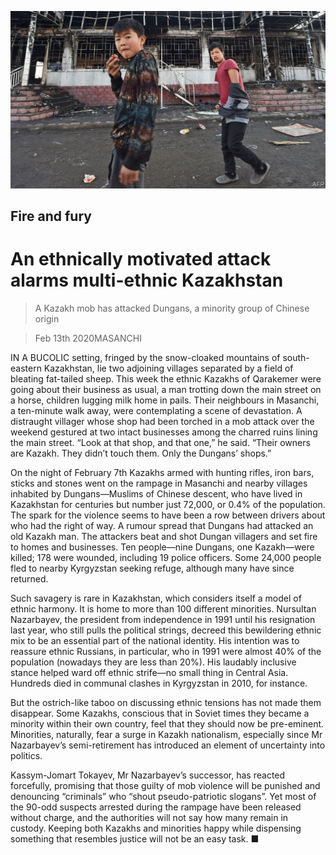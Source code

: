 ![](./images/20200215_ASP006_1.jpg)

## Fire and fury

# An ethnically motivated attack alarms multi-ethnic Kazakhstan

> A Kazakh mob has attacked Dungans, a minority group of Chinese origin

> Feb 13th 2020MASANCHI

IN A BUCOLIC setting, fringed by the snow-cloaked mountains of south-eastern Kazakhstan, lie two adjoining villages separated by a field of bleating fat-tailed sheep. This week the ethnic Kazakhs of Qarakemer were going about their business as usual, a man trotting down the main street on a horse, children lugging milk home in pails. Their neighbours in Masanchi, a ten-minute walk away, were contemplating a scene of devastation. A distraught villager whose shop had been torched in a mob attack over the weekend gestured at two intact businesses among the charred ruins lining the main street. “Look at that shop, and that one,” he said. “Their owners are Kazakh. They didn’t touch them. Only the Dungans’ shops.”

On the night of February 7th Kazakhs armed with hunting rifles, iron bars, sticks and stones went on the rampage in Masanchi and nearby villages inhabited by Dungans—Muslims of Chinese descent, who have lived in Kazakhstan for centuries but number just 72,000, or 0.4% of the population. The spark for the violence seems to have been a row between drivers about who had the right of way. A rumour spread that Dungans had attacked an old Kazakh man. The attackers beat and shot Dungan villagers and set fire to homes and businesses. Ten people—nine Dungans, one Kazakh—were killed; 178 were wounded, including 19 police officers. Some 24,000 people fled to nearby Kyrgyzstan seeking refuge, although many have since returned.

Such savagery is rare in Kazakhstan, which considers itself a model of ethnic harmony. It is home to more than 100 different minorities. Nursultan Nazarbayev, the president from independence in 1991 until his resignation last year, who still pulls the political strings, decreed this bewildering ethnic mix to be an essential part of the national identity. His intention was to reassure ethnic Russians, in particular, who in 1991 were almost 40% of the population (nowadays they are less than 20%). His laudably inclusive stance helped ward off ethnic strife—no small thing in Central Asia. Hundreds died in communal clashes in Kyrgyzstan in 2010, for instance.

But the ostrich-like taboo on discussing ethnic tensions has not made them disappear. Some Kazakhs, conscious that in Soviet times they became a minority within their own country, feel that they should now be pre-eminent. Minorities, naturally, fear a surge in Kazakh nationalism, especially since Mr Nazarbayev’s semi-retirement has introduced an element of uncertainty into politics.

Kassym-Jomart Tokayev, Mr Nazarbayev’s successor, has reacted forcefully, promising that those guilty of mob violence will be punished and denouncing “criminals” who “shout pseudo-patriotic slogans”. Yet most of the 90-odd suspects arrested during the rampage have been released without charge, and the authorities will not say how many remain in custody. Keeping both Kazakhs and minorities happy while dispensing something that resembles justice will not be an easy task. ■